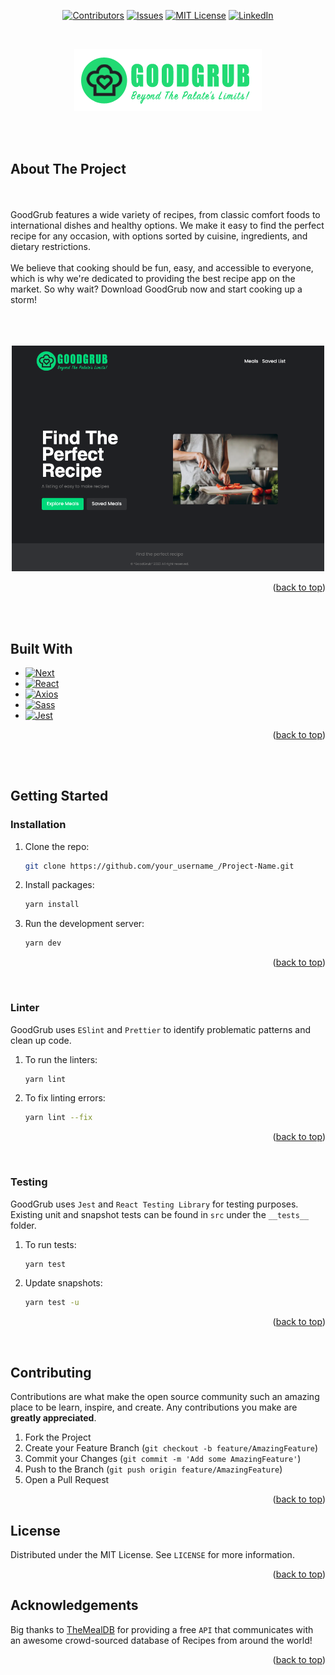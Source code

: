 <a name="readme-top"></a>

<!-- PROJECT SHIELDS -->
<div align="center">

[![Contributors][contributors-shield]][contributors-url]
[![Issues][issues-shield]][issues-url]
[![MIT License][license-shield]][license-url]
[![LinkedIn][linkedin-shield]][linkedin-url]
</div>

<!-- PROJECT LOGO -->
<br />
<p align="center">
  <img src="public/logo.png" alt="Logo" />
</p>
  <br />
  <br />

<!-- ABOUT THE PROJECT -->
## About The Project
  <br />
  <br />
  GoodGrub features a wide variety of recipes, from classic comfort foods
  to international dishes and healthy options. We make it easy to find the
  perfect recipe for any occasion, with options sorted by cuisine,
  ingredients, and dietary restrictions.
  <br />
  <br />
  We believe that cooking should be fun, easy, and accessible to everyone,
  which is why we&#39;re dedicated to providing the best recipe app on the
  market. So why wait? Download GoodGrub now and start cooking up a storm!
  <br />
  <br />
  <br />
  <br />
  <p align="center">
  <img src="public/gg_screenshot.png" alt="GoodGrub Screenshot" width="500" >
  </p>

  <p align="right">(<a href="#readme-top">back to top</a>)</p>
  <br />
  <br />

## Built With

* [![Next][Next.js]][Next-url]
* [![React][React.js]][React-url]
* [![Axios][Axios]][Axios-url]
* [![Sass][Sass]][Sass-url]
* [![Jest][Jest]][Jest-url]

<p align="right">(<a href="#readme-top">back to top</a>)</p>
<br />
<br />

<!-- GETTING STARTED -->
## Getting Started

### Installation

1. Clone the repo:
   ```sh
   git clone https://github.com/your_username_/Project-Name.git
   ```
2. Install packages:
   ```sh
   yarn install
   ```
3. Run the development server:
   ```sh
   yarn dev
   ```

<p align="right">(<a href="#readme-top">back to top</a>)</p>
<br />

### Linter
  GoodGrub uses `ESlint` and `Prettier` to identify problematic patterns and clean up code.

1. To run the linters:
   ```sh
   yarn lint
   ```
2. To fix linting errors:
   ```sh
   yarn lint --fix
   ```

<p align="right">(<a href="#readme-top">back to top</a>)</p>
<br />

### Testing
  GoodGrub uses `Jest` and `React Testing Library` for testing purposes. Existing unit and snapshot tests can be found in `src` under the `__tests__` folder. 

1. To run tests:
   ```sh
   yarn test
   ```
2. Update snapshots:
   ```sh
   yarn test -u
   ```

<p align="right">(<a href="#readme-top">back to top</a>)</p>
<br />

<!-- CONTRIBUTING -->
## Contributing

Contributions are what make the open source community such an amazing place to be learn, inspire, and create. Any contributions you make are **greatly appreciated**.

1. Fork the Project
2. Create your Feature Branch (`git checkout -b feature/AmazingFeature`)
3. Commit your Changes (`git commit -m 'Add some AmazingFeature'`)
4. Push to the Branch (`git push origin feature/AmazingFeature`)
5. Open a Pull Request

<p align="right">(<a href="#readme-top">back to top</a>)</p>

<!-- LICENSE -->
## License

Distributed under the MIT License. See `LICENSE` for more information.

<p align="right">(<a href="#readme-top">back to top</a>)</p>

<!-- ACKNOWLEDGEMENTS -->
## Acknowledgements
  Big thanks to [TheMealDB](https://www.themealdb.com) for providing a free `API` that communicates with an awesome crowd-sourced database of Recipes from around the world!

  <p align="right">(<a href="#readme-top">back to top</a>)</p>



<!-- MARKDOWN LINKS & IMAGES -->
<!-- https://www.markdownguide.org/basic-syntax/#reference-style-links -->
[contributors-shield]: https://img.shields.io/github/contributors/chelseaharris137/goodgrub.svg?style=for-the-badge
[contributors-url]: https://github.com/chelseaharris137/goodgrub/graphs/contributors
[forks-shield]: https://img.shields.io/github/forks/chelseaharris137/goodgrub.svg?style=for-the-badge
[forks-url]: https://github.com/chelseaharris137/goodgrub/network/members
[stars-shield]: https://img.shields.io/github/stars/chelseaharris137/goodgrub.svg?style=for-the-badge
[stars-url]: https://github.com/chelseaharris137/goodgrub/stargazers
[issues-shield]: https://img.shields.io/github/issues/chelseaharris137/goodgrub.svg?style=for-the-badge
[issues-url]: https://github.com/chelseaharris137/goodgrub/issues
[license-shield]: https://img.shields.io/github/license/chelseaharris137/goodgrub.svg?style=for-the-badge
[license-url]: https://github.com/chelseaharris137/goodgrub/blob/master/LICENSE.txt
[linkedin-shield]: https://img.shields.io/badge/-LinkedIn-black.svg?style=for-the-badge&logo=linkedin&colorB=555
[linkedin-url]: https://www.linkedin.com/in/chelseaharris23/
[product-screenshot]: images/screenshot.png
[Next.js]: https://img.shields.io/badge/next.js-000000?style=for-the-badge&logo=nextdotjs&logoColor=white
[Next-url]: https://nextjs.org/
[React.js]: https://img.shields.io/badge/React-20232A?style=for-the-badge&logo=react&logoColor=61DAFB
[React-url]: https://reactjs.org/
[Axios]: https://img.shields.io/badge/Axios-35495E?style=for-the-badge&logo=axiosdotjs&logoColor=4FC08D
[Axios-url]: https://axios-http.com/
[Sass]: https://img.shields.io/badge/Sass-ff69b4?style=for-the-badge&logo=sass&logoColor=white
[Sass-url]: https://sass-lang.com/
[Jest]: https://img.shields.io/badge/Jest-4A4A55?style=for-the-badge&logo=jest&logoColor=FF3E00
[Jest-url]: https://jestjs.io/
